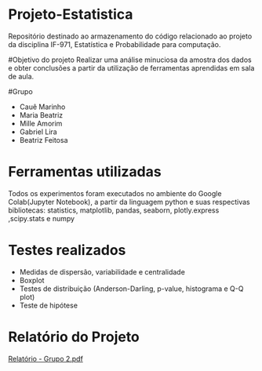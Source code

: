 # Projeto-Estatistica
Repositório destinado ao armazenamento do código relacionado ao projeto da disciplina IF-971, Estatística e Probabilidade para computação.

#Objetivo do projeto
Realizar uma análise minuciosa da amostra dos dados e obter conclusões a partir da utilização de ferramentas aprendidas em sala de aula.

#Grupo
- Cauê Marinho
- Maria Beatriz
- Mille Amorim
- Gabriel Lira
- Beatriz Feitosa

# Ferramentas utilizadas
Todos os experimentos foram executados no ambiente do Google Colab(Jupyter Notebook), a partir da linguagem python e suas respectivas bibliotecas: statistics, matplotlib, pandas, seaborn, plotly.express ,scipy.stats e numpy

# Testes realizados
- Medidas de dispersão, variabilidade e centralidade
- Boxplot
- Testes de distribuição (Anderson-Darling, p-value, histograma e Q-Q plot)
- Teste de hipótese

# Relatório do Projeto
[Relatório - Grupo 2.pdf](https://github.com/Cawezinn/Projeto-Estat-stica/files/12771453/Relatorio.-.Grupo.2.pdf)

